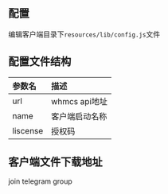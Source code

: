 ## 配置  
编辑客户端目录下`resources/lib/config.js`文件  
## 配置文件结构
|参数名|描述|
|:-|:-|
|url|whmcs api地址|
|name|客户端启动名称|
|liscense|授权码|
## 客户端文件下载地址
join telegram group
